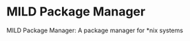 MILD Package Manager
==================

MILD Package Manager: A package manager for *nix systems


